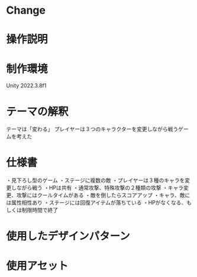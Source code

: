 # Change
# 操作説明
# 制作環境
Unity 2022.3.8f1
# テーマの解釈
テーマは「変わる」
プレイヤーは３つのキャラクターを変更しながら戦うゲームを考えた
# 仕様書
・見下ろし型のゲーム
・ステージに複数の敵
・プレイヤーは３種のキャラを変更しながら戦う
・HPは共有
・通常攻撃、特殊攻撃の２種類の攻撃
・キャラ変更、攻撃にはクールタイムがある
・敵を倒したらスコアアップ
・キャラ、敵には属性相性あり
・ステージには回復アイテムが落ちている
・HPがなくなる、もしくは制限時間で終了
# 使用したデザインパターン
# 使用アセット
